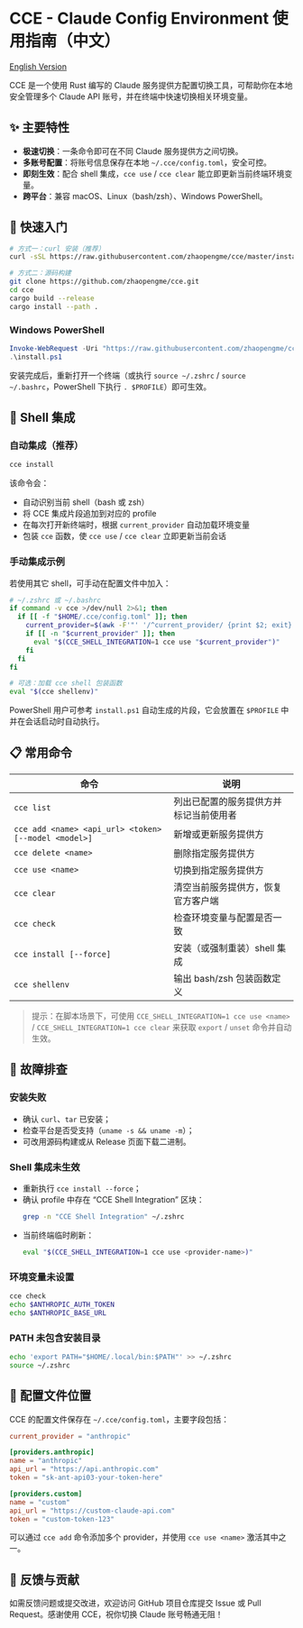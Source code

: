 # CCE - Claude Config Environment 使用指南（中文）
[English Version](README.md)

CCE 是一个使用 Rust 编写的 Claude 服务提供方配置切换工具，可帮助你在本地安全管理多个 Claude API 账号，并在终端中快速切换相关环境变量。

## ✨ 主要特性

- **极速切换**：一条命令即可在不同 Claude 服务提供方之间切换。
- **多账号配置**：将账号信息保存在本地 `~/.cce/config.toml`，安全可控。
- **即刻生效**：配合 shell 集成，`cce use` / `cce clear` 能立即更新当前终端环境变量。
- **跨平台**：兼容 macOS、Linux（bash/zsh）、Windows PowerShell。

## 🚀 快速入门

```bash
# 方式一：curl 安装（推荐）
curl -sSL https://raw.githubusercontent.com/zhaopengme/cce/master/install.sh | bash

# 方式二：源码构建
git clone https://github.com/zhaopengme/cce.git
cd cce
cargo build --release
cargo install --path .
```

### Windows PowerShell

```powershell
Invoke-WebRequest -Uri "https://raw.githubusercontent.com/zhaopengme/cce/master/install.ps1" -OutFile "install.ps1"
.\install.ps1
```

安装完成后，重新打开一个终端（或执行 `source ~/.zshrc` / `source ~/.bashrc`，PowerShell 下执行 `. $PROFILE`）即可生效。

## 🔧 Shell 集成

### 自动集成（推荐）

```bash
cce install
```

该命令会：
- 自动识别当前 shell（bash 或 zsh）
- 将 CCE 集成片段追加到对应的 profile
- 在每次打开新终端时，根据 `current_provider` 自动加载环境变量
- 包装 `cce` 函数，使 `cce use` / `cce clear` 立即更新当前会话

### 手动集成示例

若使用其它 shell，可手动在配置文件中加入：

```bash
# ~/.zshrc 或 ~/.bashrc
if command -v cce >/dev/null 2>&1; then
  if [[ -f "$HOME/.cce/config.toml" ]]; then
    current_provider=$(awk -F'"' '/^current_provider/ {print $2; exit}' "$HOME/.cce/config.toml")
    if [[ -n "$current_provider" ]]; then
      eval "$(CCE_SHELL_INTEGRATION=1 cce use "$current_provider")"
    fi
  fi
fi

# 可选：加载 cce shell 包装函数
eval "$(cce shellenv)"
```

PowerShell 用户可参考 `install.ps1` 自动生成的片段，它会放置在 `$PROFILE` 中并在会话启动时自动执行。

## 📋 常用命令

| 命令 | 说明 |
|------|------|
| `cce list` | 列出已配置的服务提供方并标记当前使用者 |
| `cce add <name> <api_url> <token> [--model <model>]` | 新增或更新服务提供方 |
| `cce delete <name>` | 删除指定服务提供方 |
| `cce use <name>` | 切换到指定服务提供方 |
| `cce clear` | 清空当前服务提供方，恢复官方客户端 |
| `cce check` | 检查环境变量与配置是否一致 |
| `cce install [--force]` | 安装（或强制重装）shell 集成 |
| `cce shellenv` | 输出 bash/zsh 包装函数定义 |

> 提示：在脚本场景下，可使用 `CCE_SHELL_INTEGRATION=1 cce use <name>` / `CCE_SHELL_INTEGRATION=1 cce clear` 来获取 `export` / `unset` 命令并自动生效。

## 🐛 故障排查

### 安装失败
- 确认 `curl`、`tar` 已安装；
- 检查平台是否受支持（`uname -s && uname -m`）；
- 可改用源码构建或从 Release 页面下载二进制。

### Shell 集成未生效
- 重新执行 `cce install --force`；
- 确认 profile 中存在 “CCE Shell Integration” 区块：
  ```bash
  grep -n "CCE Shell Integration" ~/.zshrc
  ```
- 当前终端临时刷新：
  ```bash
  eval "$(CCE_SHELL_INTEGRATION=1 cce use <provider-name>)"
  ```

### 环境变量未设置
```bash
cce check
echo $ANTHROPIC_AUTH_TOKEN
echo $ANTHROPIC_BASE_URL
```

### PATH 未包含安装目录
```bash
echo 'export PATH="$HOME/.local/bin:$PATH"' >> ~/.zshrc
source ~/.zshrc
```

## 📄 配置文件位置

CCE 的配置文件保存在 `~/.cce/config.toml`，主要字段包括：

```toml
current_provider = "anthropic"

[providers.anthropic]
name = "anthropic"
api_url = "https://api.anthropic.com"
token = "sk-ant-api03-your-token-here"

[providers.custom]
name = "custom"
api_url = "https://custom-claude-api.com"
token = "custom-token-123"
```

可以通过 `cce add` 命令添加多个 provider，并使用 `cce use <name>` 激活其中之一。

## 🤝 反馈与贡献

如需反馈问题或提交改进，欢迎访问 GitHub 项目仓库提交 Issue 或 Pull Request。感谢使用 CCE，祝你切换 Claude 账号畅通无阻！

